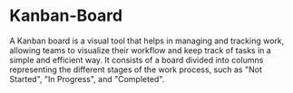 # Kanban-Board
A Kanban board is a visual tool that helps in managing and tracking work, allowing teams to visualize their workflow and keep track of tasks in a simple and efficient way. It consists of a board divided into columns representing the different stages of the work process, such as "Not Started", "In Progress", and "Completed".
